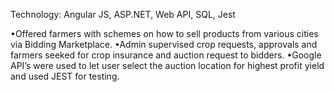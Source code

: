 Technology: Angular JS, ASP.NET, Web API, SQL, Jest

•Offered farmers with schemes on how to sell products from various cities via Bidding Marketplace.
•Admin supervised crop requests, approvals and farmers seeked for crop insurance and auction request to bidders.
•Google API’s were used to let user select the auction location for highest profit yield and used JEST for testing.
